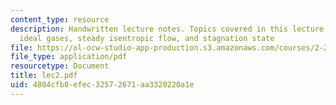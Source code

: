 ```yaml
---
content_type: resource
description: Handwritten lecture notes. Topics covered in this lecture include thermo,
  ideal gases, steady isentropic flow, and stagnation state
file: https://ol-ocw-studio-app-production.s3.amazonaws.com/courses/2-26-compressible-fluid-dynamics-spring-2004/4804cfb0efec32572671aa3320220a1e_lec2.pdf
file_type: application/pdf
resourcetype: Document
title: lec2.pdf
uid: 4804cfb0-efec-3257-2671-aa3320220a1e
---
```

